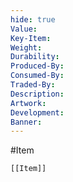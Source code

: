 ```yaml
---
hide: true
Value: 
Key-Item: 
Weight: 
Durability: 
Produced-By: 
Consumed-By: 
Traded-By: 
Description: 
Artwork: 
Development: 
Banner: 
---
```

#Item 
```meta-bind-embed
[[Item]]
```
